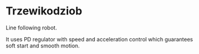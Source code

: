 # Trzewikodziob
Line following robot.

It uses PD regulator with speed and acceleration control which guarantees soft start and smooth motion.